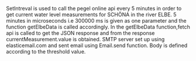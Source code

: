 SetIntreval is used to call the pegel online api every 5 minutes in order to get current water level measurements for SCHÖNA in the river ELBE.
5 minutes in microseconds i.e 300000 ms is given as one parameter and the function getElbeData is called accordingly.
In the getElbeData function,fetch api is called to get the JSON response and from the response currentMeasurement.value is obtained.
SMTP server set up using elasticemail.com and sent email using Email.send function.
Body is defined according to the threshold value.
